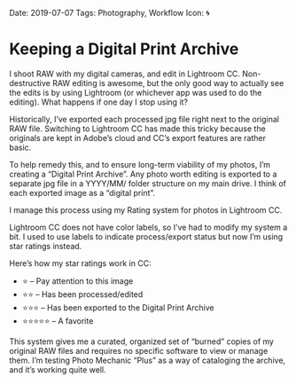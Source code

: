 Date: 2019-07-07
Tags: Photography, Workflow
Icon: 🌀

# Keeping a Digital Print Archive

I shoot RAW with my digital cameras, and edit in Lightroom CC. Non-destructive RAW editing is awesome, but the only good way to actually see the edits is by using Lightroom (or whichever app was used to do the editing). What happens if one day I stop using it?

Historically, I’ve exported each processed jpg file right next to the original RAW file. Switching to Lightroom CC has made this tricky because the originals are kept in Adobe’s cloud and CC’s export features are rather basic.

To help remedy this, and to ensure long-term viability of my photos, I’m creating a “Digital Print Archive”. Any photo worth editing is exported to a separate jpg file in a YYYY/MM/ folder structure on my main drive. I think of each exported image as a “digital print”. 

I manage this process using my Rating system for photos in Lightroom CC.

Lightroom CC does not have color labels, so I’ve had to modify my system a bit. I used to use labels to indicate process/export status but now I’m using star ratings instead.

Here’s how my star ratings work in CC:

  * ⭐ – Pay attention to this image
  * ⭐⭐ – Has been processed/edited
  * ⭐⭐⭐ – Has been exported to the Digital Print Archive
  * ⭐⭐⭐⭐⭐ – A favorite

This system gives me a curated, organized set of “burned” copies of my original RAW files and requires no specific software to view or manage them. I’m testing Photo Mechanic “Plus” as a way of cataloging the archive, and it’s working quite well.
